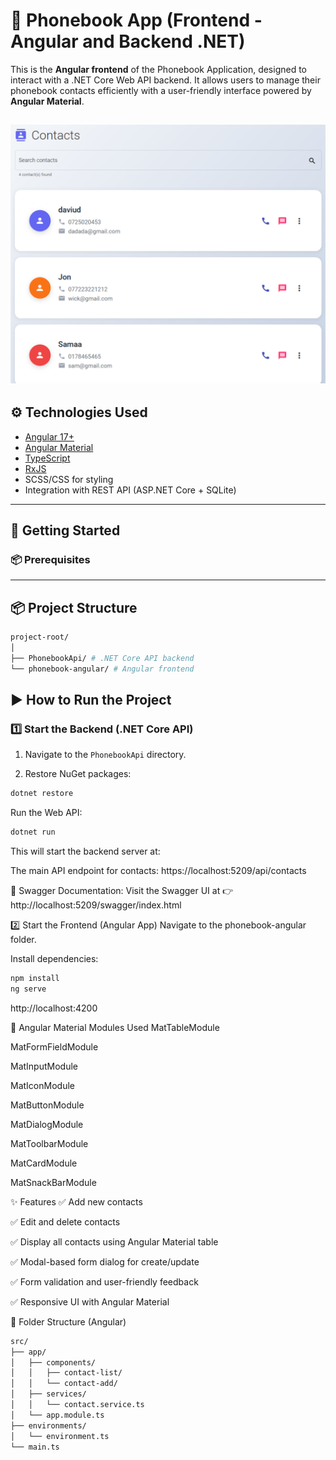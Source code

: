 # 📱 Phonebook App (Frontend - Angular and Backend .NET)

This is the **Angular frontend** of the Phonebook Application, designed to interact with a .NET Core Web API backend. It allows users to manage their phonebook contacts efficiently with a user-friendly interface powered by **Angular Material**.

![App Screenshot](./phonebook-app/src/assets/contact.png)
---

## ⚙️ Technologies Used

- [Angular 17+](https://angular.io/)
- [Angular Material](https://material.angular.io/)
- [TypeScript](https://www.typescriptlang.org/)
- [RxJS](https://rxjs.dev/)
- SCSS/CSS for styling
- Integration with REST API (ASP.NET Core + SQLite)

---

## 🚀 Getting Started

### 📦 Prerequisites

---

## 📦 Project Structure
```bash
project-root/
│
├── PhonebookApi/ # .NET Core API backend
└── phonebook-angular/ # Angular frontend
```
## ▶️ How to Run the Project

### 1️⃣ Start the Backend (.NET Core API)

1. Navigate to the `PhonebookApi` directory.

2. Restore NuGet packages:

```bash
dotnet restore
```
Run the Web API:
```bash
dotnet run
```

This will start the backend server at:

The main API endpoint for contacts: https://localhost:5209/api/contacts

🧪 Swagger Documentation:
Visit the Swagger UI at
👉 http://localhost:5209/swagger/index.html

2️⃣ Start the Frontend (Angular App)
Navigate to the phonebook-angular folder.

Install dependencies:
```bash
npm install
ng serve
```
http://localhost:4200

🧱 Angular Material Modules Used
MatTableModule

MatFormFieldModule

MatInputModule

MatIconModule

MatButtonModule

MatDialogModule

MatToolbarModule

MatCardModule

MatSnackBarModule

✨ Features
✅ Add new contacts

✅ Edit and delete contacts

✅ Display all contacts using Angular Material table

✅ Modal-based form dialog for create/update

✅ Form validation and user-friendly feedback

✅ Responsive UI with Angular Material

📂 Folder Structure (Angular)

```bash
src/
├── app/
│   ├── components/
│   │   ├── contact-list/
│   │   └── contact-add/
│   ├── services/
│   │   └── contact.service.ts
│   └── app.module.ts
├── environments/
│   └── environment.ts
└── main.ts
```



